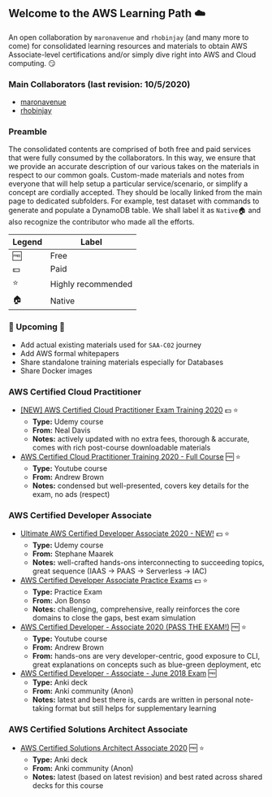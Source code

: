 ## Welcome to the AWS Learning Path :cloud:
An open collaboration by `maronavenue` and `rhobinjay` (and many more to come) for consolidated learning resources and materials to obtain AWS Associate-level certifications and/or simply dive right into AWS and Cloud computing. :smirk:

### Main Collaborators (last revision: 10/5/2020)
* [maronavenue](https://github.com/maronavenue)
* [rhobinjay](https://github.com/rhobinjay)

### Preamble
The consolidated contents are comprised of both free and paid services that were fully consumed by the collaborators. In this way, we ensure that we provide an accurate description of our various takes on the materials in respect to our common goals. Custom-made materials and notes from everyone that will help setup a particular service/scenario, or simplify a concept are cordially accepted. They should be locally linked from the main page to dedicated subfolders. For example, test dataset with commands to generate and populate a DynamoDB table. We shall label it as `Native`:house: and also recognize the contributor who made all the efforts.

|Legend|Label|
|---|---|
|:free:|Free|
|:dollar:|Paid|
|:star:|Highly recommended|
|:house:|Native|

### :construction: Upcoming :construction:
* Add actual existing materials used for `SAA-C02` journey
* Add AWS formal whitepapers
* Share standalone training materials especially for Databases
* Share Docker images

### AWS Certified Cloud Practitioner
* [\[NEW\] AWS Certified Cloud Practitioner Exam Training 2020](https://www.udemy.com/course/aws-certified-cloud-practitioner-training-course/) :dollar: :star:
  * **Type:** Udemy course
  * **From:** Neal Davis
  * **Notes:** actively updated with no extra fees, thorough & accurate, comes with rich post-course downloadable materials
* [AWS Certified Cloud Practitioner Training 2020 - Full Course](https://www.youtube.com/watch?v=3hLmDS179YE) :free: :star:
   * **Type:** Youtube course
   * **From:** Andrew Brown
   * **Notes:** condensed but well-presented, covers key details for the exam, no ads (respect)

### AWS Certified Developer Associate
* [Ultimate AWS Certified Developer Associate 2020 - NEW!](https://www.udemy.com/course/aws-certified-developer-associate-dva-c01/) :dollar: :star:
   * **Type:** Udemy course
   * **From:** Stephane Maarek
   * **Notes:** well-crafted hands-ons interconnecting to succeeding topics, great sequence (IAAS -> PAAS -> Serverless -> IAC)
* [AWS Certified Developer Associate Practice Exams](https://www.udemy.com/course/aws-certified-developer-associate-practice-exams-amazon/) :dollar: :star:
   * **Type:** Practice Exam
   * **From:** Jon Bonso
   * **Notes:** challenging, comprehensive, really reinforces the core domains to close the gaps, best exam simulation
* [AWS Certified Developer - Associate 2020 (PASS THE EXAM!)](https://www.youtube.com/watch?v=RrKRN9zRBWs) :free: :star:
   * **Type:** Youtube course
   * **From:** Andrew Brown
   * **From:** hands-ons are very developer-centric, good exposure to CLI, great explanations on concepts such as blue-green deployment, etc
* [AWS Certified Developer - Associate - June 2018 Exam](https://ankiweb.net/shared/info/987881326) :free:
   * **Type:** Anki deck
   * **From:** Anki community (Anon)
   * **Notes:** latest and best there is, cards are written in personal note-taking format but still helps for supplementary learning

### AWS Certified Solutions Architect Associate
* [AWS Certified Solutions Architect Associate 2020](https://ankiweb.net/shared/info/1180773976) :free: :star:
   * **Type:** Anki deck
   * **From:** Anki community (Anon)
   * **Notes:** latest (based on latest revision) and best rated across shared decks for this course
